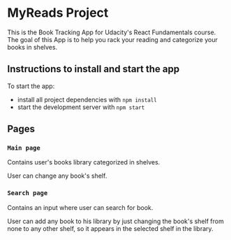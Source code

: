 # MyReads Project

This is the Book Tracking App for Udacity's React Fundamentals course. The goal of this App is to help you rack your reading and categorize your books in shelves.

## Instructions to install and start the app

To start the app:

* install all project dependencies with `npm install`
* start the development server with `npm start`

## Pages

### `Main page`

Contains user's books library categorized in shelves.

User can change any book's shelf.

### `Search page`

Contains an input where user can search for book.

User can add any book to his library by just changing the book's shelf from none to any other shelf, so it appears in the selected shelf in the library.  
